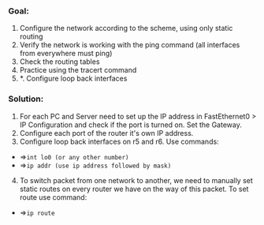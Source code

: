 ### Goal:
1. Configure the network according to the scheme, using only static routing
2. Verify the network is working with the ping command (all interfaces from everywhere must ping)
3. Check the routing tables
4. Practice using the tracert command
5. *. Configure loop back interfaces


### Solution:
1. For each PC and Server need to set up the IP address in FastEthernet0 > IP Configuration and check if the port is turned on. Set the Gateway.
2. Configure each port of the router it's own IP address.
3. Configure loop back interfaces on r5 and r6. Use commands:
* =>`int lo0 (or any other number)`
* =>`ip addr (use ip address followed by mask)`
4. To switch packet from one network to another, we need to manually set static routes on every router we have on the way of this packet. To set route use command:
* =>`ip route` 















